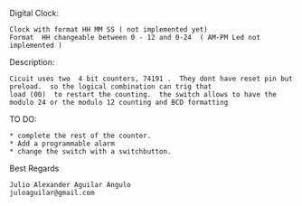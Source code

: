Digital Clock:

    Clock with format HH MM SS ( not implemented yet)
    Format  HH changeable between 0 - 12 and 0-24  ( AM-PM Led not implemented )

Description:

    Cicuit uses two  4 bit counters, 74191 .  They dont have reset pin but preload.  so the logical combination can trig that
    load (00)  to restart the counting.  the switch allows to have the modulo 24 or the modulo 12 counting and BCD formatting
    

TO DO:

    * complete the rest of the counter.
    * Add a programmable alarm
    * change the switch with a switchbutton.
    
Best Regards

    Julio Alexander Aguilar Angulo
    juloaguilar@gmail.com
